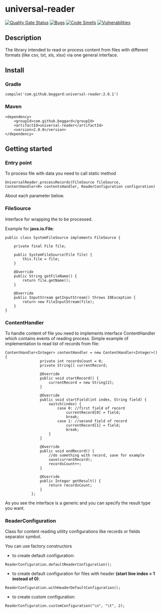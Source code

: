 # universal-reader

[![Quality Gate Status](https://sonarcloud.io/api/project_badges/measure?project=boggard_universal-reader&metric=alert_status)](https://sonarcloud.io/dashboard?id=boggard_universal-reader)
[![Bugs](https://sonarcloud.io/api/project_badges/measure?project=boggard_universal-reader&metric=bugs)](https://sonarcloud.io/dashboard?id=boggard_universal-reader)
[![Code Smells](https://sonarcloud.io/api/project_badges/measure?project=boggard_universal-reader&metric=code_smells)](https://sonarcloud.io/dashboard?id=boggard_universal-reader)
[![Vulnerabilities](https://sonarcloud.io/api/project_badges/measure?project=boggard_universal-reader&metric=vulnerabilities)](https://sonarcloud.io/dashboard?id=boggard_universal-reader)

## Description

The library intended to read or process content from files with different formats (like csv, txt, xls, xlsx) 
via one general interface.

## Install

### Gradle

````
compile('com.github.boggard:universal-reader:2.0.1')
````

### Maven

````
<dependency>
    <groupId>com.github.boggard</groupId>
    <artifactId>universal-reader</artifactId>
    <version>2.0.0</version>
</dependency>
````

## Getting started

### Entry point

To process file with data you need to call static method

````
UniversalReader.processRecords(FileSource fileSource, ContentHandler<R> contentsHandler, ReaderConfiguration configuration)
````

About each parameter below.

### FileSource

Interface for wrapping the to be processed.

Example for **java.io.File**:

````
public class SystemFileSource implements FileSource {
    
    private final File file;

    public SystemFileSource(File file) {
        this.file = file;
    }

    @Override
    public String getFileName() {
        return file.getName();
    }

    @Override
    public InputStream getInputStream() throws IOException {
        return new FileInputStream(file);
    }
}
````

### ContentHandler

To handle content of file you need to implements interface ContentHandler which contains events of reading process.
Simple example of implementation to read list of records from file:

````
ContentHandler<Integer> contentHandler = new ContentHandler<Integer>() {
                private int recordsCount = 0;
                private String[] currentRecord;

                @Override
                public void startRecord() {
                    currentRecord = new String[2];
                }

                @Override
                public void startField(int index, String field) {
                    switch(index) {
                        case 0: //first field of record
                            currentRecord[0] = field;
                            break;
                        case 1: //second field of record
                            currentRecord[1] = field;
                            break;
                    }
                }

                @Override
                public void endRecord() {
                    //do something with record, save for example
                    save(currentRecord);
                    recordsCount++;
                }

                @Override
                public Integer getResult() {
                    return recordsCount;
                }
            };
````

As you see the interface is a generic and you can specify the result type you want.

### ReaderConfiguration

Class for content reading utility configurations like records or fields separator symbol.

You can use factory constructors

* to create default configuration:
````
ReaderConfiguration.defaultReaderConfiguration();
````

* to create default configuration for files with header **(start line index = 1 instead of 0)**:
````
ReaderConfiguration.withHeaderDefaultConfiguration();
````

* to create custom configuration:
````
ReaderConfiguration.customConfiguration("\n", "\t", 2);
````



